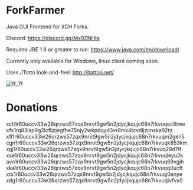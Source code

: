 # ForkFarmer
Java GUI Frontend for XCH Forks.

Discord: https://discord.gg/Mx9ZNHta

Requires JRE 1.8 or greater to run: https://www.java.com/en/download/

Currently only available for Windows, linux client coming soon.

Uses JTatto look-and-feel: http://jtattoo.net/

![ff_7f](https://user-images.githubusercontent.com/66434789/127682362-238a6e91-a557-4ebe-991c-af46dadf92f3.png)

# Donations
xch1r60uccv33w26qrzws57zqx9nrvt9gw5n2jdycjkqujc68n7rkvuqec8twe
xfx1rq83lsp9g2lcfljzjegfhe75njy2wkpdqyd3vr8mk4tcvdljzcnska92tz
xfl1r60uccv33w26qrzws57zqx9nrvt9gw5n2jdycjkqujc68n7rkvuqm2geh5
cgn1r60uccv33w26qrzws57zqx9nrvt9gw5n2jdycjkqujc68n7rkvuqk853km
xgj1r60uccv33w26qrzws57zqx9nrvt9gw5n2jdycjkqujc68n7rkvuq29d7lf
xse1r60uccv33w26qrzws57zqx9nrvt9gw5n2jdycjkqujc68n7rkvuqleyu2k
avo1r60uccv33w26qrzws57zqx9nrvt9gw5n2jdycjkqujc68n7rkvuq69vgjh
xka1r60uccv33w26qrzws57zqx9nrvt9gw5n2jdycjkqujc68n7rkvuqq0ucft
xtx1r60uccv33w26qrzws57zqx9nrvt9gw5n2jdycjkqujc68n7rkvuqj0enye
xdg1r60uccv33w26qrzws57zqx9nrvt9gw5n2jdycjkqujc68n7rkvuqlvfvx0
